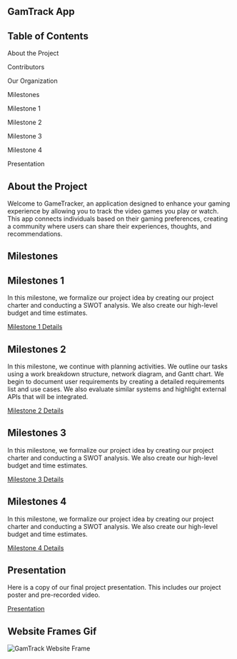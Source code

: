 ## **GamTrack App**

## **Table of Contents**
About the Project

Contributors

Our Organization

Milestones

Milestone 1

Milestone 2

Milestone 3

Milestone 4

Presentation

## **About the Project**
Welcome to GameTracker, an application designed to enhance your gaming experience by allowing you to track the video games you play or watch. This app connects individuals based on their gaming preferences, creating a community where users can share their experiences, thoughts, and recommendations.


## **Milestones**

## **Milestones 1**

In this milestone, we formalize our project idea by creating our project charter and conducting a SWOT analysis. We also create our high-level budget and time estimates. 

[Milestone 1 Details](https://github.com/cis-famu/GameTrack/blob/main/Milestone%201.md)

## **Milestones 2**

In this milestone, we continue with planning activities. We outline our tasks using a work breakdown structure, network diagram, and Gantt chart. We begin to document user requirements by creating a detailed requirements list and use cases. We also evaluate similar systems and highlight external APIs that will be integrated. 

[Milestone 2 Details](https://github.com/cis-famu/GameTrack/blob/main/Milestone%202.md)

## **Milestones 3**
In this milestone, we formalize our project idea by creating our project charter and conducting a SWOT analysis. We also create our high-level budget and time estimates. 

[Milestone 3 Details](https://github.com/cis-famu/GameTrack/blob/main/Milestone%203.md)

## **Milestones 4**
In this milestone, we formalize our project idea by creating our project charter and conducting a SWOT analysis. We also create our high-level budget and time estimates. 

[Milestone 4 Details](https://github.com/cis-famu/GameTrack/blob/main/Milestone%204.md)

## **Presentation**
Here is a copy of our final project presentation. This includes our project poster and pre-recorded video. 

[Presentation]()

## **Website Frames Gif**

![GamTrack Website Frame](https://github.com/cis-famu/GameTrack/assets/110430142/37d68fad-f41b-4fdf-b958-70ec7bd45305)

